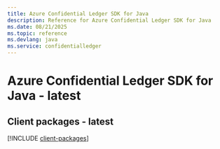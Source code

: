 ```yaml
---
title: Azure Confidential Ledger SDK for Java
description: Reference for Azure Confidential Ledger SDK for Java
ms.date: 08/21/2025
ms.topic: reference
ms.devlang: java
ms.service: confidentialledger
---
```

# Azure Confidential Ledger SDK for Java - latest

## Client packages - latest
[!INCLUDE [client-packages](confidential-ledger-client-index.md)]